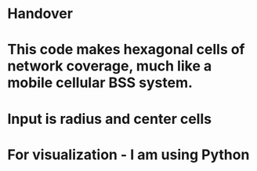 # Handover

# This code makes hexagonal cells of network coverage, much like a mobile cellular BSS system.
# Input is radius and center cells
# For visualization - I am using Python

